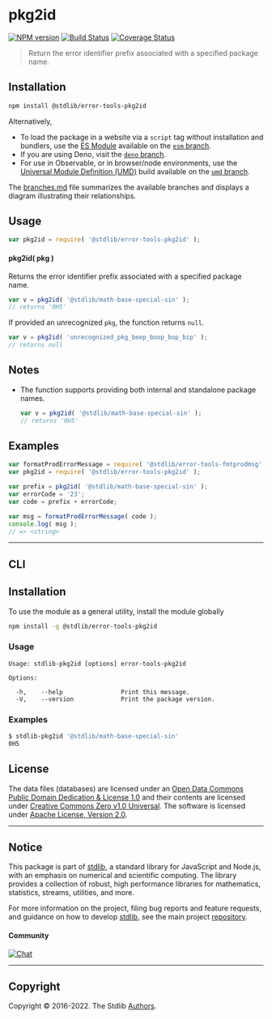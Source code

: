 <!--

@license Apache-2.0

Copyright (c) 2022 The Stdlib Authors.

Licensed under the Apache License, Version 2.0 (the "License");
you may not use this file except in compliance with the License.
You may obtain a copy of the License at

   http://www.apache.org/licenses/LICENSE-2.0

Unless required by applicable law or agreed to in writing, software
distributed under the License is distributed on an "AS IS" BASIS,
WITHOUT WARRANTIES OR CONDITIONS OF ANY KIND, either express or implied.
See the License for the specific language governing permissions and
limitations under the License.

-->

# pkg2id

[![NPM version][npm-image]][npm-url] [![Build Status][test-image]][test-url] [![Coverage Status][coverage-image]][coverage-url] <!-- [![dependencies][dependencies-image]][dependencies-url] -->

> Return the error identifier prefix associated with a specified package name.

<!-- Section to include introductory text. Make sure to keep an empty line after the intro `section` element and another before the `/section` close. -->

<section class="intro">

</section>

<!-- /.intro -->

<!-- Package usage documentation. -->

<section class="installation">

## Installation

```bash
npm install @stdlib/error-tools-pkg2id
```

Alternatively,

-   To load the package in a website via a `script` tag without installation and bundlers, use the [ES Module][es-module] available on the [`esm` branch][esm-url].
-   If you are using Deno, visit the [`deno` branch][deno-url].
-   For use in Observable, or in browser/node environments, use the [Universal Module Definition (UMD)][umd] build available on the [`umd` branch][umd-url].

The [branches.md][branches-url] file summarizes the available branches and displays a diagram illustrating their relationships.

</section>

<section class="usage">

## Usage

```javascript
var pkg2id = require( '@stdlib/error-tools-pkg2id' );
```

#### pkg2id( pkg )

Returns the error identifier prefix associated with a specified package name.

```javascript
var v = pkg2id( '@stdlib/math-base-special-sin' );
// returns '0H5'
```

If provided an unrecognized `pkg`, the function returns `null`.

```javascript
var v = pkg2id( 'unrecognized_pkg_beep_boop_bop_bip' );
// returns null
```

</section>

<!-- /.usage -->

<!-- Package usage notes. Make sure to keep an empty line after the `section` element and another before the `/section` close. -->

<section class="notes">

## Notes

-   The function supports providing both internal and standalone package names.

    ```javascript
    var v = pkg2id( '@stdlib/math-base-special-sin' );
    // returns '0H5'
    ```

</section>

<!-- /.notes -->

<!-- Package usage examples. -->

<section class="examples">

## Examples

<!-- TODO: better example -->

<!-- eslint no-undef: "error" -->

```javascript
var formatProdErrorMessage = require( '@stdlib/error-tools-fmtprodmsg' );
var pkg2id = require( '@stdlib/error-tools-pkg2id' );

var prefix = pkg2id( '@stdlib/math-base-special-sin' );
var errorCode = '23';
var code = prefix + errorCode;

var msg = formatProdErrorMessage( code );
console.log( msg );
// => <string>
```

</section>

<!-- /.examples -->

<!-- Section for describing a command-line interface. -->

* * *

<section class="cli">

## CLI

<section class="installation">

## Installation

To use the module as a general utility, install the module globally

```bash
npm install -g @stdlib/error-tools-pkg2id
```

</section>
<!-- CLI usage documentation. -->


<section class="usage">

### Usage

```text
Usage: stdlib-pkg2id [options] error-tools-pkg2id

Options:

  -h,    --help                Print this message.
  -V,    --version             Print the package version.
```

</section>

<!-- /.usage -->

<!-- CLI usage notes. Make sure to keep an empty line after the `section` element and another before the `/section` close. -->

<section class="notes">

</section>

<!-- /.notes -->

<!-- CLI usage examples. -->

<section class="examples">

### Examples

```bash
$ stdlib-pkg2id '@stdlib/math-base-special-sin'
0H5
```

</section>

<!-- /.examples -->

</section>

<!-- /.cli -->

<!-- Section to include cited references. If references are included, add a horizontal rule *before* the section. Make sure to keep an empty line after the `section` element and another before the `/section` close. -->

<section class="references">

</section>

<!-- /.references -->

<!-- <license> -->

## License

The data files (databases) are licensed under an [Open Data Commons Public Domain Dedication & License 1.0][pddl-1.0] and their contents are licensed under [Creative Commons Zero v1.0 Universal][cc0]. The software is licensed under [Apache License, Version 2.0][apache-license].

<!-- </license> -->

<!-- Section for related `stdlib` packages. Do not manually edit this section, as it is automatically populated. -->

<section class="related">

<!-- /.related -->

<!-- Section for all links. Make sure to keep an empty line after the `section` element and another before the `/section` close. -->


<section class="main-repo" >

* * *

## Notice

This package is part of [stdlib][stdlib], a standard library for JavaScript and Node.js, with an emphasis on numerical and scientific computing. The library provides a collection of robust, high performance libraries for mathematics, statistics, streams, utilities, and more.

For more information on the project, filing bug reports and feature requests, and guidance on how to develop [stdlib][stdlib], see the main project [repository][stdlib].

#### Community

[![Chat][chat-image]][chat-url]

---

## Copyright

Copyright &copy; 2016-2022. The Stdlib [Authors][stdlib-authors].

</section>

<!-- /.stdlib -->

<!-- Section for all links. Make sure to keep an empty line after the `section` element and another before the `/section` close. -->

<section class="links">

[npm-image]: http://img.shields.io/npm/v/@stdlib/error-tools-pkg2id.svg
[npm-url]: https://npmjs.org/package/@stdlib/error-tools-pkg2id

[test-image]: https://github.com/stdlib-js/error-tools-pkg2id/actions/workflows/test.yml/badge.svg?branch=main
[test-url]: https://github.com/stdlib-js/error-tools-pkg2id/actions/workflows/test.yml?query=branch:main

[coverage-image]: https://img.shields.io/codecov/c/github/stdlib-js/error-tools-pkg2id/main.svg
[coverage-url]: https://codecov.io/github/stdlib-js/error-tools-pkg2id?branch=main

<!--

[dependencies-image]: https://img.shields.io/david/stdlib-js/error-tools-pkg2id.svg
[dependencies-url]: https://david-dm.org/stdlib-js/error-tools-pkg2id/main

-->

[chat-image]: https://img.shields.io/gitter/room/stdlib-js/stdlib.svg
[chat-url]: https://gitter.im/stdlib-js/stdlib/

[stdlib]: https://github.com/stdlib-js/stdlib

[stdlib-authors]: https://github.com/stdlib-js/stdlib/graphs/contributors

[umd]: https://github.com/umdjs/umd
[es-module]: https://developer.mozilla.org/en-US/docs/Web/JavaScript/Guide/Modules

[deno-url]: https://github.com/stdlib-js/error-tools-pkg2id/tree/deno
[umd-url]: https://github.com/stdlib-js/error-tools-pkg2id/tree/umd
[esm-url]: https://github.com/stdlib-js/error-tools-pkg2id/tree/esm
[branches-url]: https://github.com/stdlib-js/error-tools-pkg2id/blob/main/branches.md

[pddl-1.0]: http://opendatacommons.org/licenses/pddl/1.0/

[cc0]: https://creativecommons.org/publicdomain/zero/1.0

[apache-license]: https://www.apache.org/licenses/LICENSE-2.0

<!-- <related-links> -->

<!-- </related-links> -->

</section>

<!-- /.links -->

